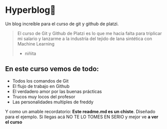 # Hyperblog💚
Un blog increíble para el curso de git y github de platzi.
> El curso de Git y Github de Platzi es lo que me hacia falta para triplicar mi salario y lanzarme a la industría del tejido  de lana sintética con Machine Learning
> - niñita

## En este curso vemos de todo:
* Todos los comandos de Git
* El flujo de trabajo en Github
* El verdadero amor por las buenas prácticas
* Trucos muy locos del profesor
* Las personalidades multiples de freddy

Y como un amable recordatorio: **Este readme.md es un chiste**. Diseñado para el ejemplo. Si llegas acá NO TE LO TOMES EN SERIO y mejor ve **a ver el curso**
